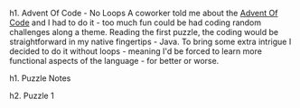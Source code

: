 h1. Advent Of Code - No Loops
A coworker told me about the [Advent Of Code](https://adventofcode.com/2024) and I had to do it - too much fun could be had coding random challenges along a theme.
Reading the first puzzle, the coding would be straightforward in my native fingertips - Java. To bring some extra intrigue I decided to do it without loops - meaning
I'd be forced to learn more functional aspects of the language - for better or worse.

h1. Puzzle Notes

h2. Puzzle 1
